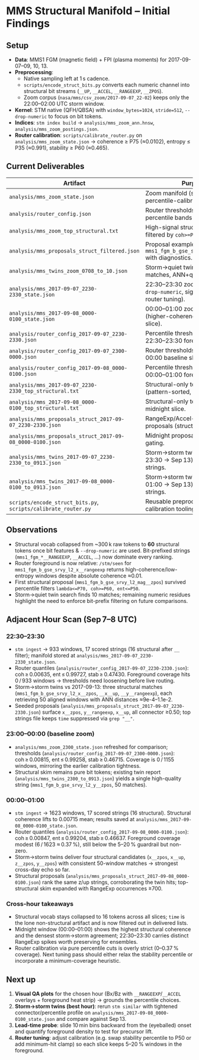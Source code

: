 # MMS Structural Manifold – Initial Findings

## Setup
- **Data**: MMS1 FGM (magnetic field) + FPI (plasma moments) for 2017-09-07–09, 10, 13.
- **Preprocessing**:
  - Native sampling left at 1 s cadence.
  - `scripts/encode_struct_bits.py` converts each numeric channel into structural bit streams (`__UP`, `__ACCEL`, `__RANGEEXP`, `__ZPOS`).
  - Zoom corpus (`nasa/mms/csv_zoom/2017-09-07_22-02`) keeps only the 22:00–02:00 UTC storm window.
- **Kernel**: STM native (QFH/QBSA) with `window_bytes=1024`, `stride=512`, `--drop-numeric` to focus on bit tokens.
- **Indices**: `stm index build` → `analysis/mms_zoom_ann.hnsw`, `analysis/mms_zoom_postings.json`.
- **Router calibration**: `scripts/calibrate_router.py` on `analysis/mms_zoom_state.json` → coherence ≥ P75 (≈0.0102), entropy ≤ P35 (≈0.991), stability ≥ P60 (≈0.465).

## Current Deliverables
| Artifact | Purpose |
| --- | --- |
| `analysis/mms_zoom_state.json` | Zoom manifold (signals, profiles, percentile-calibrated metrics). |
| `analysis/router_config.json` | Router thresholds tuned to MMS percentile bands (latest run). |
| `analysis/mms_zoom_top_structural.txt` | High-signal structural strings filtered by `coh>=P50,ent<=P80`. |
| `analysis/mms_proposals_struct_filtered.json` | Proposal example: `mms1_fgm_b_gse_srvy_l2_mag__zpos` with diagnostics. |
| `analysis/mms_twins_zoom_0708_to_10.json` | Storm→quiet twin report (10 matches, ANN+q-gram evidence). |
| `analysis/mms_2017-09-07_2230-2330_state.json` | 22:30–23:30 zoom manifold (`--drop-numeric`, signals stored for router tuning). |
| `analysis/mms_2017-09-08_0000-0100_state.json` | 00:00–01:00 zoom manifold (higher-coherence structural slice). |
| `analysis/router_config_2017-09-07_2230-2330.json` | Percentile thresholds for the 22:30–23:30 foreground pass. |
| `analysis/router_config_2017-09-07_2300-0000.json` | Router thresholds for the 23:00–00:00 baseline slice. |
| `analysis/router_config_2017-09-08_0000-0100.json` | Percentile thresholds for the 00:00–01:00 foreground pass. |
| `analysis/mms_2017-09-07_2230-2330_top_structural.txt` | Structural-only top strings (pattern-sorted, `grep "__"`). |
| `analysis/mms_2017-09-08_0000-0100_top_structural.txt` | Structural-only top strings for the midnight slice. |
| `analysis/mms_proposals_struct_2017-09-07_2230-2330.json` | RangeExp/Accel-seeded proposals (structural filtered). |
| `analysis/mms_proposals_struct_2017-09-08_0000-0100.json` | Midnight proposals after structural gating. |
| `analysis/mms_twins_2017-09-07_2230-2330_to_0913.json` | Storm→storm twins (Sep 7 22:30–23:30 → Sep 13) with 3 structural strings. |
| `analysis/mms_twins_2017-09-08_0000-0100_to_0913.json` | Storm→storm twins (Sep 8 00:00–01:00 → Sep 13) with 4 structural strings. |
| `scripts/encode_struct_bits.py`, `scripts/calibrate_router.py` | Reusable preprocessing + calibration tooling. |

## Observations
- Structural vocab collapsed from ~300 k raw tokens to **60** structural tokens once bit features & `--drop-numeric` are used. Bit-prefixed strings (`mms1_fgm_*__RANGEEXP`, `__ACCEL`, …) now dominate every ranking.
- Router foreground is now relative: `/stm/seen` for `mms1_fgm_b_gse_srvy_l2_x__rangeexp` returns high-coherence/low-entropy windows despite absolute coherence ≈0.01.
- First structural proposal (`mms1_fgm_b_gse_srvy_l2_mag__zpos`) survived percentile filters `lambda<=P70, coh>=P60, ent<=P50`.
- Storm→quiet twin search finds 10 matches; remaining numeric residues highlight the need to enforce bit-prefix filtering on future comparisons.

## Adjacent Hour Scan (Sep 7–8 UTC)

### 22:30–23:30
- `stm ingest` → 933 windows, 17 scored strings (16 structural after `__` filter); manifold stored at `analysis/mms_2017-09-07_2230-2330_state.json`.
- Router quantiles (`analysis/router_config_2017-09-07_2230-2330.json`): coh ≥ 0.00635, ent ≤ 0.99727, stab ≥ 0.47430. Foreground coverage hits 0 / 933 windows → thresholds need loosening before live routing.
- Storm→storm twins vs 2017-09-13: three structural matches (`mms1_fgm_b_gse_srvy_l2_x__zpos`, `__x__up`, `__y__rangeexp`), each retrieving 50 aligned windows with ANN distances ≈9e-4–1.1e-2.
- Seeded proposals (`analysis/mms_proposals_struct_2017-09-07_2230-2330.json`) surface `x__zpos`, `y__rangeexp`, `x__up`, all connector ≥0.50; top strings file keeps `time` suppressed via `grep "__"`.

### 23:00–00:00 (baseline zoom)
- `analysis/mms_zoom_2300_state.json` refreshed for comparison; thresholds (`analysis/router_config_2017-09-07_2300-0000.json`): coh ≥ 0.00815, ent ≤ 0.99258, stab ≥ 0.46715. Coverage is 0 / 1155 windows, mirroring the earlier calibration tightness.
- Structural skim remains pure bit tokens; existing twin report (`analysis/mms_twins_2300_to_0913.json`) yields a single high-quality string (`mms1_fgm_b_gse_srvy_l2_y__zpos`, 50 matches).

### 00:00–01:00
- `stm ingest` → 1623 windows, 17 scored strings (16 structural). Structural coherence lifts to 0.00715 mean; results saved at `analysis/mms_2017-09-08_0000-0100_state.json`.
- Router quantiles (`analysis/router_config_2017-09-08_0000-0100.json`): coh ≥ 0.00847, ent ≤ 0.99204, stab ≥ 0.46637. Foreground coverage modest (6 / 1623 ≈ 0.37 %), still below the 5–20 % guardrail but non-zero.
- Storm→storm twins deliver four structural candidates (`x__zpos`, `x__up`, `z__zpos`, `y__zpos`) with consistent 50-window matches → strongest cross-day echo so far.
- Structural proposals (`analysis/mms_proposals_struct_2017-09-08_0000-0100.json`) rank the same z/up strings, corroborating the twin hits; top-structural skim expanded with RangeExp occurrences ≥700.

### Cross-hour takeaways
- Structural vocab stays collapsed to 16 tokens across all slices; `time` is the lone non-structural artifact and is now filtered out in delivered lists.
- Midnight window (00:00–01:00) shows the highest structural coherence and the densest storm→storm agreement; 22:30–23:30 carries distinct RangeExp spikes worth preserving for ensembles.
- Router calibration via pure percentile cuts is overly strict (0–0.37 % coverage). Next tuning pass should either relax the stability percentile or incorporate a minimum-coverage heuristic.

## Next up
1. **Visual QA plots** for the chosen hour (Bx/Bz with `__RANGEEXP`/`__ACCEL` overlays + foreground heat strip) → grounds the percentile choices.
2. **Storm→storm twins (best hour)**: rerun `stm similar` with tightened connector/percentile profile on `analysis/mms_2017-09-08_0000-0100_state.json` and compare against Sep 13.
3. **Lead-time probe**: slide 10 min bins backward from the (eyeballed) onset and quantify foreground density to test for precursor lift.
4. **Router tuning**: adjust calibration (e.g. swap stability percentile to P50 or add minimum-hit clamp) so each slice keeps 5–20 % windows in the foreground.
